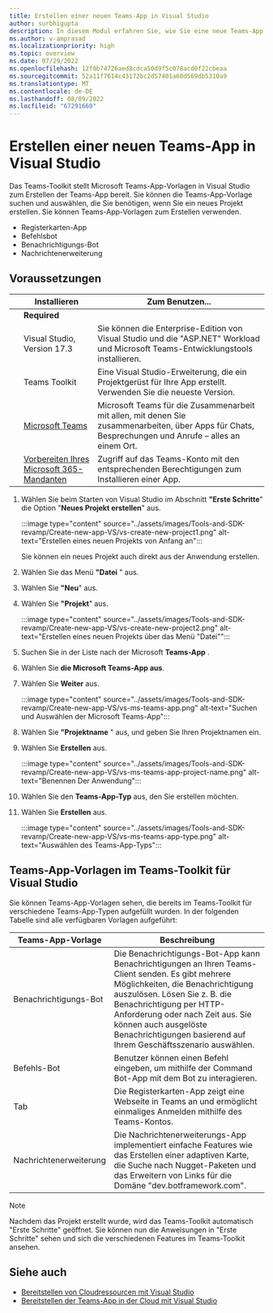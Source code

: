 ```yaml
---
title: Erstellen einer neuen Teams-App in Visual Studio
author: surbhigupta
description: In diesem Modul erfahren Sie, wie Sie eine neue Teams-App mithilfe des Teams-Toolkits für Visual Studio erstellen.
ms.author: v-amprasad
ms.localizationpriority: high
ms.topic: overview
ms.date: 07/29/2022
ms.openlocfilehash: 12f0b74726aed8cdca50d9f5c078acd0f22cbeaa
ms.sourcegitcommit: 52a11f7614c43172bc2d57401a60d569db5310a9
ms.translationtype: MT
ms.contentlocale: de-DE
ms.lasthandoff: 08/09/2022
ms.locfileid: "67291660"
---
```

# <a name="create-new-teams-app-in-visual-studio"></a>Erstellen einer neuen Teams-App in Visual Studio

Das Teams-Toolkit stellt Microsoft Teams-App-Vorlagen in Visual Studio zum Erstellen der Teams-App bereit.  Sie können die Teams-App-Vorlage suchen und auswählen, die Sie benötigen, wenn Sie ein neues Projekt erstellen. Sie können Teams-App-Vorlagen zum Erstellen verwenden.

* Registerkarten-App
* Befehlsbot
* Benachrichtigungs-Bot
* Nachrichtenerweiterung

## <a name="prerequisites"></a>Voraussetzungen

| &nbsp; | Installieren | Zum Benutzen... |
| --- | --- | --- |
| &nbsp; | **Required** | &nbsp; |
| &nbsp; | Visual Studio, Version 17.3 | Sie können die Enterprise-Edition von Visual Studio und die "ASP.NET" Workload und Microsoft Teams-Entwicklungstools installieren. |
| &nbsp; | Teams Toolkit | Eine Visual Studio-Erweiterung, die ein Projektgerüst für Ihre App erstellt. Verwenden Sie die neueste Version. |
| &nbsp; | [Microsoft Teams](https://www.microsoft.com/microsoft-teams/download-app) | Microsoft Teams für die Zusammenarbeit mit allen, mit denen Sie zusammenarbeiten, über Apps für Chats, Besprechungen und Anrufe – alles an einem Ort. |
 | &nbsp; | [Vorbereiten Ihres Microsoft 365-Mandanten](../concepts/build-and-test/prepare-your-o365-tenant.md) | Zugriff auf das Teams-Konto mit den entsprechenden Berechtigungen zum Installieren einer App. |

1. Wählen Sie beim Starten von Visual Studio im Abschnitt **"Erste Schritte**" die Option "**Neues Projekt erstellen**" aus.

   :::image type="content" source="../assets/images/Tools-and-SDK-revamp/Create-new-app-VS/vs-create-new-project1.png" alt-text="Erstellen eines neuen Projekts von Anfang an":::

   Sie können ein neues Projekt auch direkt aus der Anwendung erstellen.

1. Wählen Sie das Menü **"Datei** " aus.
1. Wählen Sie  **"Neu**" aus.
1. Wählen Sie **"Projekt**" aus.

   :::image type="content" source="../assets/images/Tools-and-SDK-revamp/Create-new-app-VS/vs-create-new-project2.png" alt-text="Erstellen eines neuen Projekts über das Menü &quot;Datei&quot;":::

1. Suchen Sie in der Liste nach der Microsoft **Teams-App** .
1. Wählen Sie **die Microsoft Teams-App aus**.
1. Wählen Sie **Weiter** aus.

   :::image type="content" source="../assets/images/Tools-and-SDK-revamp/Create-new-app-VS/vs-ms-teams-app.png" alt-text="Suchen und Auswählen der Microsoft Teams-App":::

1. Wählen Sie **"Projektname** " aus, und geben Sie Ihren Projektnamen ein.
1. Wählen Sie **Erstellen** aus.

   :::image type="content" source="../assets/images/Tools-and-SDK-revamp/Create-new-app-VS/vs-ms-teams-app-project-name.png" alt-text="Benennen Der Anwendung":::

1. Wählen Sie den **Teams-App-Typ** aus, den Sie erstellen möchten.
1. Wählen Sie **Erstellen** aus.

   :::image type="content" source="../assets/images/Tools-and-SDK-revamp/Create-new-app-VS/vs-ms-teams-app-type.png" alt-text="Auswählen des Teams-App-Typs":::

## <a name="teams-app-templates-in-teams-toolkit-for-visual-studio"></a>Teams-App-Vorlagen im Teams-Toolkit für Visual Studio

Sie können Teams-App-Vorlagen sehen, die bereits im Teams-Toolkit für verschiedene Teams-App-Typen aufgefüllt wurden. In der folgenden Tabelle sind alle verfügbaren Vorlagen aufgeführt:

|Teams-App-Vorlage  |Beschreibung  |
|---------|---------|
|Benachrichtigungs-Bot     |Die Benachrichtigungs-Bot-App kann Benachrichtigungen an Ihren Teams-Client senden. Es gibt mehrere Möglichkeiten, die Benachrichtigung auszulösen. Lösen Sie z. B. die Benachrichtigung per HTTP-Anforderung oder nach Zeit aus. Sie können auch ausgelöste Benachrichtigungen basierend auf Ihrem Geschäftsszenario auswählen.         |
|Befehls-Bot     |Benutzer können einen Befehl eingeben, um mithilfe der Command Bot-App mit dem Bot zu interagieren.         |
|Tab     |Die Registerkarten-App zeigt eine Webseite in Teams an und ermöglicht einmaliges Anmelden mithilfe des Teams-Kontos.         |
|Nachrichtenerweiterung     |Die Nachrichtenerweiterungs-App implementiert einfache Features wie das Erstellen einer adaptiven Karte, die Suche nach Nugget-Paketen und das Erweitern von Links für die Domäne "dev.botframework.com".         |

> [!NOTE]
>Nachdem das Projekt erstellt wurde, wird das Teams-Toolkit automatisch "Erste Schritte" geöffnet. Sie können nun die Anweisungen in "Erste Schritte" sehen und sich die verschiedenen Features im Teams-Toolkit ansehen.

## <a name="see-also"></a>Siehe auch

* [Bereitstellen von Cloudressourcen mit Visual Studio](provision-cloud-resources.md)
* [Bereitstellen der Teams-App in der Cloud mit Visual Studio](deploy-teams-app.md)

